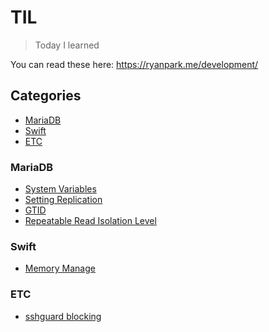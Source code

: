 # TIL

> Today I learned

You can read these here: https://ryanpark.me/development/

## Categories

- [MariaDB](#mariadb)
- [Swift](#swift)
- [ETC](#etc)

### MariaDB
- [System Variables](MariaDB/2017-10-23-mariadb-system-variables.md)
- [Setting Replication](MariaDB/2017-10-30-mariadb-setting-replication.md)
- [GTID](MariaDB/2017-11-01-mariadb-gtid.md)
- [Repeatable Read Isolation Level](MariaDB/2018-03-30-mariadb-repeatable-read.md)

### Swift
- [Memory Manage](Swift/2018-04-02-memory-manage.md)

### ETC
- [sshguard blocking](ETC/2018-04-01-sshguard-password-block.md)